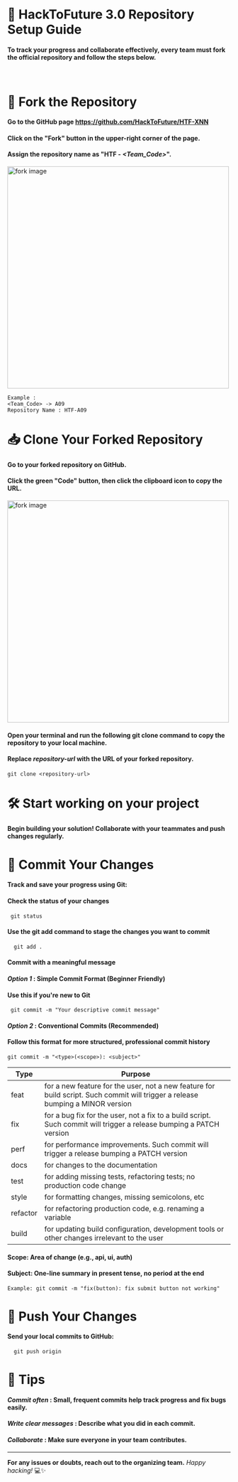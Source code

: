 # 🚀 HackToFuture 3.0 Repository Setup Guide
#### To track your progress and collaborate effectively, every team must fork the official repository and follow the steps below.
<br>

# 🔱 Fork the Repository
  #### Go to the GitHub page https://github.com/HackToFuture/HTF-XNN <br>
  #### Click on the "Fork" button in the upper-right corner of the page.
  #### Assign the repository name as "HTF - *<Team_Code>*".
  <img align="center" width = "500" src = "https://docs.github.com/assets/cb-40742/mw-1440/images/help/repository/fork-button.webp" alt="fork image"/>
  
  ```
  Example :
  <Team_Code> -> A09
  Repository Name : HTF-A09
```

# 📥 Clone Your Forked Repository
  #### Go to your forked repository on GitHub.
  #### Click the green "Code" button, then click the clipboard icon to copy the URL.
  <img align="center" width = "500" src = "https://docs.github.com/assets/cb-69468/mw-1440/images/help/repository/https-url-clone-cli.webp" alt="fork image"/>
 
  #### Open your terminal and run the following git clone command to copy the repository to your local machine.
  #### Replace *repository-url* with the URL of your forked repository.
  ```
  git clone <repository-url>
```


# 🛠️ Start working on your project
#### Begin building your solution! Collaborate with your teammates and push changes regularly.

# 📝 Commit Your Changes
#### Track and save your progress using Git:
#### Check the status of your changes
   ```
    git status
 ```
  

  #### Use the git add command to stage the changes you want to commit
  ```
    git add .
 ```
      
  #### Commit with a meaningful message
  #### *Option 1* : Simple Commit Format (Beginner Friendly)
  #### Use this if you're new to Git
   ```
    git commit -m "Your descriptive commit message"
 ```
#### *Option 2* : Conventional Commits (Recommended)
#### Follow this format for more structured, professional commit history  
```
git commit -m "<type>(<scope>): <subject>"
```
| Type | Purpose |
|----------|----------|
| feat    | for a new feature for the user, not a new feature for build script. Such commit will trigger a release bumping a MINOR version    |
| fix    | for a bug fix for the user, not a fix to a build script. Such commit will trigger a release bumping a PATCH version     |
| perf    | for performance improvements. Such commit will trigger a release bumping a PATCH version    |
| docs    | for changes to the documentation     |
| test | for adding missing tests, refactoring tests; no production code change  |
| style  | for formatting changes, missing semicolons, etc  |
| refactor | for refactoring production code, e.g. renaming a variable  |
| build | for updating build configuration, development tools or other changes irrelevant to the user|

#### Scope: Area of change (e.g., api, ui, auth)
#### Subject: One-line summary in present tense, no period at the end

```
Example: git commit -m "fix(button): fix submit button not working"
```

# 🚀 Push Your Changes
  #### Send your local commits to GitHub:
  ```
    git push origin
 ```
# 🧠 Tips
#### *Commit often* : Small, frequent commits help track progress and fix bugs easily.
#### *Write clear messages* : Describe what you did in each commit.
#### *Collaborate* : Make sure everyone in your team contributes.

---

**For any issues or doubts, reach out to the organizing team.** *Happy hacking!* 💻✨
